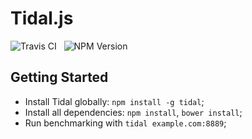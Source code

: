 Tidal.js
===================

<img src="https://travis-ci.org/Wildhoney/Tidal.js.png?branch=master" alt="Travis CI" />
&nbsp;
<img src="https://badge.fury.io/js/tidal.png" alt="NPM Version" />

Getting Started
--------

 * Install Tidal globally: `npm install -g tidal`;
 * Install all dependencies: `npm install`, `bower install`;
 * Run benchmarking with `tidal example.com:8889`;